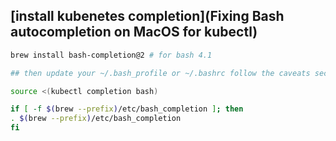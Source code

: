 ## [install kubenetes completion](Fixing Bash autocompletion on MacOS for kubectl)

```bash
brew install bash-completion@2 # for bash 4.1

## then update your ~/.bash_profile or ~/.bashrc follow the caveats section

source <(kubectl completion bash)

if [ -f $(brew --prefix)/etc/bash_completion ]; then 
. $(brew --prefix)/etc/bash_completion
fi
```
